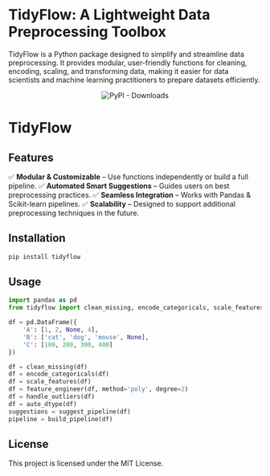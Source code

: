 # TidyFlow: A Lightweight Data Preprocessing Toolbox

TidyFlow is a Python package designed to simplify and streamline data preprocessing. It provides modular, user-friendly functions for cleaning, encoding, scaling, and transforming data, making it easier for data scientists and machine learning practitioners to prepare datasets efficiently.



<p align="center">
  <img src="https://img.shields.io/endpoint?url=https://pypistats.org/api/packages/tidyflow/overall&label=Downloads" alt="PyPI - Downloads">
</p>

# TidyFlow




## Features
✅ **Modular & Customizable** – Use functions independently or build a full pipeline.
✅ **Automated Smart Suggestions** – Guides users on best preprocessing practices.
✅ **Seamless Integration** – Works with Pandas & Scikit-learn pipelines.
✅ **Scalability** – Designed to support additional preprocessing techniques in the future.

## Installation
```sh
pip install tidyflow
```

## Usage
```python
import pandas as pd
from tidyflow import clean_missing, encode_categoricals, scale_features, feature_engineer, handle_outliers, auto_dtype, suggest_pipeline, build_pipeline

df = pd.DataFrame({
    'A': [1, 2, None, 4],
    'B': ['cat', 'dog', 'mouse', None],
    'C': [100, 200, 300, 400]
})

df = clean_missing(df)
df = encode_categoricals(df)
df = scale_features(df)
df = feature_engineer(df, method='poly', degree=2)
df = handle_outliers(df)
df = auto_dtype(df)
suggestions = suggest_pipeline(df)
pipeline = build_pipeline(df)
```

## License
This project is licensed under the MIT License.
